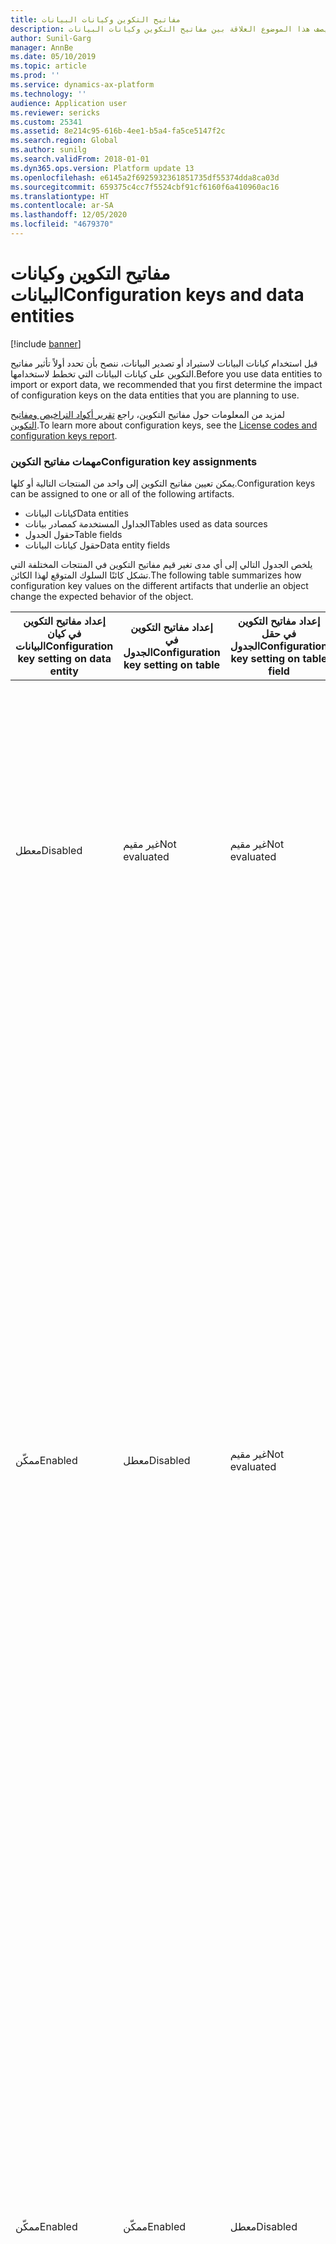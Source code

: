 ```yaml
---
title: مفاتيح التكوين وكيانات البيانات
description: يصف هذا الموضوع العلاقة بين مفاتيح التكوين وكيانات البيانات.
author: Sunil-Garg
manager: AnnBe
ms.date: 05/10/2019
ms.topic: article
ms.prod: ''
ms.service: dynamics-ax-platform
ms.technology: ''
audience: Application user
ms.reviewer: sericks
ms.custom: 25341
ms.assetid: 8e214c95-616b-4ee1-b5a4-fa5ce5147f2c
ms.search.region: Global
ms.author: sunilg
ms.search.validFrom: 2018-01-01
ms.dyn365.ops.version: Platform update 13
ms.openlocfilehash: e6145a2f6925932361851735df55374dda8ca03d
ms.sourcegitcommit: 659375c4cc7f5524cbf91cf6160f6a410960ac16
ms.translationtype: HT
ms.contentlocale: ar-SA
ms.lasthandoff: 12/05/2020
ms.locfileid: "4679370"
---
```

# <a name="configuration-keys-and-data-entities"></a><span data-ttu-id="77b08-103">مفاتيح التكوين وكيانات البيانات</span><span class="sxs-lookup"><span data-stu-id="77b08-103">Configuration keys and data entities</span></span>

[!include [banner](../includes/banner.md)]

<span data-ttu-id="77b08-104">قبل استخدام كيانات البيانات لاستيراد أو تصدير البيانات، ننصح بأن تحدد أولاً تأثير مفاتيح التكوين على كيانات البيانات التي تخطط لاستخدامها.</span><span class="sxs-lookup"><span data-stu-id="77b08-104">Before you use data entities to import or export data, we recommended that you first determine the impact of configuration keys on the data entities that you are planning to use.</span></span>

<span data-ttu-id="77b08-105">لمزيد من المعلومات حول مفاتيح التكوين، راجع [تقرير أكواد التراخيص ومفاتيح التكوين](../sysadmin/license-codes-configuration-keys-report.md).</span><span class="sxs-lookup"><span data-stu-id="77b08-105">To learn more about configuration keys, see the [License codes and configuration keys report](../sysadmin/license-codes-configuration-keys-report.md).</span></span>

### <a name="configuration-key-assignments"></a><span data-ttu-id="77b08-106">مهمات مفاتيح التكوين</span><span class="sxs-lookup"><span data-stu-id="77b08-106">Configuration key assignments</span></span>
<span data-ttu-id="77b08-107">يمكن تعيين مفاتيح التكوين إلى واحد من المنتجات التالية أو كلها.</span><span class="sxs-lookup"><span data-stu-id="77b08-107">Configuration keys can be assigned to one or all of the following artifacts.</span></span>

- <span data-ttu-id="77b08-108">كيانات البيانات</span><span class="sxs-lookup"><span data-stu-id="77b08-108">Data entities</span></span>
- <span data-ttu-id="77b08-109">الجداول المستخدمة كمصادر بيانات</span><span class="sxs-lookup"><span data-stu-id="77b08-109">Tables used as data sources</span></span>
- <span data-ttu-id="77b08-110">حقول الجدول</span><span class="sxs-lookup"><span data-stu-id="77b08-110">Table fields</span></span>
- <span data-ttu-id="77b08-111">حقول كيانات البيانات</span><span class="sxs-lookup"><span data-stu-id="77b08-111">Data entity fields</span></span>

<span data-ttu-id="77b08-112">يلخص الجدول التالي إلى أي مدى تغير قيم مفاتيح التكوين في المنتجات المختلفة التي تشكل كائنًا السلوك المتوقع لهذا الكائن.</span><span class="sxs-lookup"><span data-stu-id="77b08-112">The following table summarizes how configuration key values on the different artifacts that underlie an object change the expected behavior of the object.</span></span>

| <span data-ttu-id="77b08-113">إعداد مفاتيح التكوين في كيان البيانات</span><span class="sxs-lookup"><span data-stu-id="77b08-113">Configuration key setting on data entity</span></span> | <span data-ttu-id="77b08-114">إعداد مفاتيح التكوين في الجدول</span><span class="sxs-lookup"><span data-stu-id="77b08-114">Configuration key setting on table</span></span> | <span data-ttu-id="77b08-115">إعداد مفاتيح التكوين في حقل الجدول</span><span class="sxs-lookup"><span data-stu-id="77b08-115">Configuration key setting on table field</span></span> | <span data-ttu-id="77b08-116">مفتاح التكوين في حقل كيان البيانات</span><span class="sxs-lookup"><span data-stu-id="77b08-116">Configuration key on data entity field</span></span> | <span data-ttu-id="77b08-117">السلوك المتوقع</span><span class="sxs-lookup"><span data-stu-id="77b08-117">Expected behavior</span></span> |
|-----------------------------------------|------------------------------------|------------------------------------------|----------------------------------------|------------------|
| <span data-ttu-id="77b08-118">معطل</span><span class="sxs-lookup"><span data-stu-id="77b08-118">Disabled</span></span>                                | <span data-ttu-id="77b08-119">غير مقيم</span><span class="sxs-lookup"><span data-stu-id="77b08-119">Not evaluated</span></span>                      | <span data-ttu-id="77b08-120">غير مقيم</span><span class="sxs-lookup"><span data-stu-id="77b08-120">Not evaluated</span></span>                            | <span data-ttu-id="77b08-121">غير مقيم</span><span class="sxs-lookup"><span data-stu-id="77b08-121">Not evaluated</span></span>                          | <span data-ttu-id="77b08-122">إذا تم تعطيل مفتاح التكوين الخاص بكيان بيانات، فلن يعمل كيان البيانات.</span><span class="sxs-lookup"><span data-stu-id="77b08-122">If the configuration key for the data entity is disabled, the data entity will not be functional.</span></span> <span data-ttu-id="77b08-123">لا يهم ما إذا تم تمكين أو تعطيل مفاتيح التكوين في الجداول والحقول الأساسية.</span><span class="sxs-lookup"><span data-stu-id="77b08-123">It does not matter whether the configuration keys in the underlying tables and fields are enabled or disabled.</span></span> |
| <span data-ttu-id="77b08-124">ممكّن</span><span class="sxs-lookup"><span data-stu-id="77b08-124">Enabled</span></span>                                 | <span data-ttu-id="77b08-125">معطل</span><span class="sxs-lookup"><span data-stu-id="77b08-125">Disabled</span></span>                           | <span data-ttu-id="77b08-126">غير مقيم</span><span class="sxs-lookup"><span data-stu-id="77b08-126">Not evaluated</span></span>                            | <span data-ttu-id="77b08-127">غير مقيم</span><span class="sxs-lookup"><span data-stu-id="77b08-127">Not evaluated</span></span>                          | <span data-ttu-id="77b08-128">إذا تم تمكين مفتاح التكوين الخاص بكيان بيانات، يتحقق إطار عمل إدارة البيانات من مفتاح التكوين في كل جدول من الجداول الأساسية.</span><span class="sxs-lookup"><span data-stu-id="77b08-128">If the configuration key for a data entity is enabled, the data management framework checks the configuration key on each of the underlying tables.</span></span> <span data-ttu-id="77b08-129">إذا تم تعطيل مفتاح التكوين الخاص بجدول، فلن يتوفر هذا الجدول في كيان البيانات الخاص باستخدام الوظائف.</span><span class="sxs-lookup"><span data-stu-id="77b08-129">If the configuration key for a table is disabled, that table will not be available in the data entity for functional use.</span></span> <span data-ttu-id="77b08-130">إذا تم تعطيل مفتاح تكوين جدول، لا يتم تقييم إعدادات مفاتيح تكوين كيان البيانات والجدول.</span><span class="sxs-lookup"><span data-stu-id="77b08-130">If a table's configuration key is disabled, the table and data entity configuration key settings are not evaluated.</span></span> <span data-ttu-id="77b08-131">إذا تم تعطيل مفتاح تكوين الجدول الرئيسي في الكيان، فسيعمل النظام كما لو أنه تم تعطيل مفتاح تكوين الكيان.</span><span class="sxs-lookup"><span data-stu-id="77b08-131">If the primary table in the entity has its configuration key disabled, then the system will act as though the entity's configuration key were disabled.</span></span> |
| <span data-ttu-id="77b08-132">ممكّن</span><span class="sxs-lookup"><span data-stu-id="77b08-132">Enabled</span></span>                                 | <span data-ttu-id="77b08-133">ممكّن</span><span class="sxs-lookup"><span data-stu-id="77b08-133">Enabled</span></span>                            | <span data-ttu-id="77b08-134">معطل</span><span class="sxs-lookup"><span data-stu-id="77b08-134">Disabled</span></span>                                 | <span data-ttu-id="77b08-135">غير مقيم</span><span class="sxs-lookup"><span data-stu-id="77b08-135">Not evaluated</span></span>                          | <span data-ttu-id="77b08-136">إذا تم تمكين مفتاح التكوين الخاص بكيان بيانات، ويتم تمكين مفاتيح تكوين الجداول الأساسية، فسيتحقق إطار إدارة البيانات من مفتاح التكوين الخاص بالحقول الموجودة في الجداول.</span><span class="sxs-lookup"><span data-stu-id="77b08-136">If the configuration key for a data entity is enabled, and the underlying tables configuration keys are enabled, the data management framework will check the configuration key on of the fields in the tables.</span></span> <span data-ttu-id="77b08-137">إذا تم تعطيل مفتاح التكوين الخاص بحقل، فلن يتوفر هذا الحقل في كيان البيانات لاستخدام الوظائف حتى إذا تم تمكين مفتاح تكوين كيان البيانات المناسب.</span><span class="sxs-lookup"><span data-stu-id="77b08-137">If the configuration key for a field is disabled, that field will not be available in the data entity for functional use even if the corresponding data entity field has the configuration key enabled.</span></span> |
| <span data-ttu-id="77b08-138">ممكّن</span><span class="sxs-lookup"><span data-stu-id="77b08-138">Enabled</span></span>                                 | <span data-ttu-id="77b08-139">ممكّن</span><span class="sxs-lookup"><span data-stu-id="77b08-139">Enabled</span></span>                            | <span data-ttu-id="77b08-140">ممكّن</span><span class="sxs-lookup"><span data-stu-id="77b08-140">Enabled</span></span>                                  | <span data-ttu-id="77b08-141">معطل</span><span class="sxs-lookup"><span data-stu-id="77b08-141">Disabled</span></span>                               | <span data-ttu-id="77b08-142">إذا تم تمكين مفتاح التكوين على جميع المستويات الأخرى، إلا أنه لم يتم تمكين مفتاح تكوين حقل الكيان، فلن يتوفر الحقل للاستخدام في كيان البيانات.</span><span class="sxs-lookup"><span data-stu-id="77b08-142">If the configuration key is enabled at all other levels, but the entity field configuration key is not enabled, then the field will not be available for use in the data entity.</span></span> |

> [!NOTE]
> <span data-ttu-id="77b08-143">إذا كان أحد الكيانات يشتمل على كيان آخر كمصدر بيانات، فإنه يتم تطبيق الدلالات السابقة بشكل متكرر.</span><span class="sxs-lookup"><span data-stu-id="77b08-143">If an entity has another entity as a data source then, the above semantics are applied in a recursive manner.</span></span>

### <a name="entity-list-refresh"></a><span data-ttu-id="77b08-144">تحديث قائمة الكيانات</span><span class="sxs-lookup"><span data-stu-id="77b08-144">Entity list refresh</span></span>
<span data-ttu-id="77b08-145">عند تحديث قائمة الكيانات، يُنشئ إطار عمل إدارة البيانات بيانات تعريف مفتاح التكوين للاستخدام في وقت التشغيل.</span><span class="sxs-lookup"><span data-stu-id="77b08-145">When the entity list is refreshed, the data management framework builds the configuration key metadata for runtime use.</span></span> <span data-ttu-id="77b08-146">يتم إنشاء بيانات التعريف هذه باستخدام المنطق الموضح أعلاه.</span><span class="sxs-lookup"><span data-stu-id="77b08-146">This metadata is built using the logic described above.</span></span> <span data-ttu-id="77b08-147">نوصي بشدة بالانتظار حتى يكتمل تحديث قائمة الكيانات قبل استخدام الوظائف والكيانات في إطار عمل إدارة البيانات.</span><span class="sxs-lookup"><span data-stu-id="77b08-147">We strongly recommend that you wait for the entity list refresh to complete before using jobs and entities in the data management framework.</span></span> <span data-ttu-id="77b08-148">إذا لم تكن تنتظر، فقد لا تكون بيانات تعريف مفتاح التكوين محدثة وقد يؤدي هذا إلى نتائج غير متوقعة.</span><span class="sxs-lookup"><span data-stu-id="77b08-148">If you don't wait, the configuration key metadata may not be up to date and could result in unexpected outcomes.</span></span> <span data-ttu-id="77b08-149">عند تحديث قائمة الكيانات، يتم عرض الرسالة التالية في صفحة قائمة الكيانات.</span><span class="sxs-lookup"><span data-stu-id="77b08-149">When the entity list is being refreshed, the following message is shown in the entity list page.</span></span>

![تحديث قائمة الكيانات](./media/Entity_refresh_list.png)

### <a name="data-entity-list-page"></a><span data-ttu-id="77b08-151">صفحة قائمة كيانات البيانات</span><span class="sxs-lookup"><span data-stu-id="77b08-151">Data entity list page</span></span>
<span data-ttu-id="77b08-152">تعرض صفحة قائمة كيانات البيانات في مساحة عمل إدارة البيانات إعدادات مفاتيح التكوين الخاصة بالكيانات.</span><span class="sxs-lookup"><span data-stu-id="77b08-152">The data entity list page in the Data management workspace shows the configuration key settings for the entities.</span></span> <span data-ttu-id="77b08-153">ابدأ من هذه الصفحة لفهم تأثير مفاتيح التكوين في كيان البيانات.</span><span class="sxs-lookup"><span data-stu-id="77b08-153">Start from this page to understand the impact from configuration keys on the data entity.</span></span>

<span data-ttu-id="77b08-154">يتم عرض هذه المعلومات باستخدام بيانات التعريف التي يتم إنشاؤها أثناء تحديث الكيان.</span><span class="sxs-lookup"><span data-stu-id="77b08-154">This information is shown using the metadata that is built during entity refresh.</span></span> <span data-ttu-id="77b08-155">يعرض عمود مفاتيح التكوين اسم مفتاح التكوين المقترن بكيان البيانات.</span><span class="sxs-lookup"><span data-stu-id="77b08-155">The configuration key column shows the name of the configuration key that is associated with the data entity.</span></span> <span data-ttu-id="77b08-156">إذا كان هذا العمود فارغًا، فإن هذا يعني أنه لا يوجد أي مفتاح تكوين مقترن بكيان البيانات.</span><span class="sxs-lookup"><span data-stu-id="77b08-156">If this column is blank it means that there is no configuration key associated with the data entity.</span></span> <span data-ttu-id="77b08-157">يعرض عمود حالة مفتاح التكوين حالة مفتاح التكوين.</span><span class="sxs-lookup"><span data-stu-id="77b08-157">The configuration key status column shows the state of the configuration key.</span></span> <span data-ttu-id="77b08-158">إذا كان العمود يشتمل على علامة اختيار، فإن هذا يعني أن المفتاح ممكَّن.</span><span class="sxs-lookup"><span data-stu-id="77b08-158">If it has a checkmark, it means the key is enabled.</span></span> <span data-ttu-id="77b08-159">إذا كان العمود فارغًا، فإن هذا يعني أما أن المفتاح معطل أو أنه ليس هناك أي مفتاح مقترن.</span><span class="sxs-lookup"><span data-stu-id="77b08-159">If it is blank, it means either the key is disabled or there is no key associated.</span></span>

![صفحة قائمة الكيانات](./media/Data_entity_list_page.png)

### <a name="target-fields"></a><span data-ttu-id="77b08-161">الحقول الهدف</span><span class="sxs-lookup"><span data-stu-id="77b08-161">Target fields</span></span>
<span data-ttu-id="77b08-162">الخطوة التالية هي تصفح كيان البيانات لعرض تأثير مفاتيح التكوين في الجداول والحقول.</span><span class="sxs-lookup"><span data-stu-id="77b08-162">The next step is to drill into the data entity to view the impact of configuration keys on tables and fields.</span></span> <span data-ttu-id="77b08-163">يعرض نموذج الحقول الهدف لكيان بيانات مفتاح التكوين ومعلومات حالة المفتاح للجداول والحقول ذات الصلة في كيان البيانات.</span><span class="sxs-lookup"><span data-stu-id="77b08-163">The target fields form for a data entity shows configuration key and the key status information for the related tables and fields in the data entity.</span></span> <span data-ttu-id="77b08-164">إذا تم تعطيل مفتاح تكوين كيان البيانات نفسه، يتم عرض رسالة تحذير تفيد بأن الجداول والحقول الموجودة في نموذج الحقول الهدف لهذا الكيان لن تكون متوفرة على الإطلاق بغض النظر عن حالة مفتاح التكوين الخاص بها.</span><span class="sxs-lookup"><span data-stu-id="77b08-164">If the data entity itself has its configuration key disabled, a warning message is shown informing that the tables and fields in the target fields form for this entity will not be available at all regardless of their configuration key status.</span></span>

![الحقول الهدف](./media/Target_fields_1.png)

### <a name="child-entities"></a><span data-ttu-id="77b08-166">الكيانات الفرعية</span><span class="sxs-lookup"><span data-stu-id="77b08-166">Child entities</span></span> 
<span data-ttu-id="77b08-167">تشتمل بعض الكيانات على كيانات أخرى كمصادر بيانات أو عبارة عن كيانات بيانات مركبة: يتم عرض معلومات مفتاح التكوين لهذه الكيانات في نموذج الكيانات التابعة.</span><span class="sxs-lookup"><span data-stu-id="77b08-167">Certain entities have other entities as data sources, or are composite data entities: configuration key information for these entities is shown in the Child entities form.</span></span> <span data-ttu-id="77b08-168">استخدم هذا النموذج بطريقة مشابهة لصفحة قائمة الكيانات الموضحة أعلاه.</span><span class="sxs-lookup"><span data-stu-id="77b08-168">Use this form in the similar way to the entities list page described above.</span></span> <span data-ttu-id="77b08-169">كما يشبه سلوك نموذج الحقول الهدف في الكيان الفرعي الموضح أعلاه.</span><span class="sxs-lookup"><span data-stu-id="77b08-169">The target fields form for the child entity also behaves like what is described above.</span></span>

![الحقول الهدف](./media/Target_fields_2.png)

### <a name="using-data-entities"></a><span data-ttu-id="77b08-171">استخدام كيانات البيانات</span><span class="sxs-lookup"><span data-stu-id="77b08-171">Using data entities</span></span>
<span data-ttu-id="77b08-172">بعد فهم التأثير الكامل، إن وُجد، لأي مفتاح من مفاتيح التكوين في كيانات البيانات التي ترغب في استخدامها، يمكنك الآن متابعة استخدام كيانات البيانات عن طريق إضافتها إلى مشاريع البيانات.</span><span class="sxs-lookup"><span data-stu-id="77b08-172">After understanding the full impact, if any, of configuration keys on the data entities that you would like to use, you can now proceed to using the data entities by adding them to data projects.</span></span> 

### <a name="run-time-validations-for-configuration-keys"></a><span data-ttu-id="77b08-173">عمليات التحقق من الصحة في وقت التشغيل لمفاتيح التكوين</span><span class="sxs-lookup"><span data-stu-id="77b08-173">Run time validations for configuration keys</span></span>
<span data-ttu-id="77b08-174">من خلال استخدام بيانات تعريف مفاتيح التكوين التي تم إنشاؤها أثناء قائمة تحديث الكيانات، يتم تنفيذ عمليات التحقق من الصحة في وقت التشغيل في حالات الاستخدام التالية.</span><span class="sxs-lookup"><span data-stu-id="77b08-174">Using the configuration key metadata built during entity refresh list, run time validations are performed in the following use cases.</span></span>

- <span data-ttu-id="77b08-175">عند إضافة كيان بيانات إلى وظيفة</span><span class="sxs-lookup"><span data-stu-id="77b08-175">When a data entity is added to a job</span></span>
- <span data-ttu-id="77b08-176">عند قيام المستخدم بالنقر فوق "التحقق من الصحة" في قائمة الكيانات</span><span class="sxs-lookup"><span data-stu-id="77b08-176">When user clicks 'validate' on the entity list</span></span>
- <span data-ttu-id="77b08-177">عند قيام المستخدم بتحميل حزمة بيانات في مشروع بيانات</span><span class="sxs-lookup"><span data-stu-id="77b08-177">When the user loads a data package into a data project</span></span>
- <span data-ttu-id="77b08-178">عند قيام المستخدم بتحميل قالب في مشروع بيانات</span><span class="sxs-lookup"><span data-stu-id="77b08-178">When the user loads a template into a data project</span></span>
- <span data-ttu-id="77b08-179">عند تحميل مشروع بيانات موجود</span><span class="sxs-lookup"><span data-stu-id="77b08-179">When an existing data project is loaded</span></span>
- <span data-ttu-id="77b08-180">عند تحميل قالب في مشروع بيانات</span><span class="sxs-lookup"><span data-stu-id="77b08-180">When a template is loaded into a data project</span></span>
- <span data-ttu-id="77b08-181">قبل تنفيذ وظيفة التصدير/الاستيراد (دُفعة، غير دُفعية، تكرار، OData)</span><span class="sxs-lookup"><span data-stu-id="77b08-181">Before the export/import job is executed (batch, non-batch, recurring, OData)</span></span>
- <span data-ttu-id="77b08-182">عند قيام المستخدم بإنشاء تعيين</span><span class="sxs-lookup"><span data-stu-id="77b08-182">When the user generates mapping</span></span>
- <span data-ttu-id="77b08-183">عند قيام المستخدم بتعيين الحقول في واجهة مستخدم التعيين</span><span class="sxs-lookup"><span data-stu-id="77b08-183">When the user maps fields in the mapping UI</span></span>
- <span data-ttu-id="77b08-184">عند قيام المستخدم بإضافة "حقول قابلة للاستيراد" فقط</span><span class="sxs-lookup"><span data-stu-id="77b08-184">When the user adds only 'importable fields'</span></span>

### <a name="managing-configuration-key-changes"></a><span data-ttu-id="77b08-185">إدارة تغييرات مفاتيح التكوين</span><span class="sxs-lookup"><span data-stu-id="77b08-185">Managing configuration key changes</span></span>
<span data-ttu-id="77b08-186">في أي وقت تقوم فيه بتحديث مفاتيح التكوين في الكيان أو الجدول أو مستوى الحقل، فيجب تحديث قائمة الكيانات في إطار عمل إدارة البيانات.</span><span class="sxs-lookup"><span data-stu-id="77b08-186">Anytime that you update configuration keys at the entity, table or field level, the entity list in the data management framework must be refreshed.</span></span> <span data-ttu-id="77b08-187">تضمن هذه العملية قيام إطار العمل بانتقاء إعدادات مفاتيح التكوين الأخيرة.</span><span class="sxs-lookup"><span data-stu-id="77b08-187">This process ensures that the framework picks up the latest configuration key settings.</span></span> <span data-ttu-id="77b08-188">حتى يتم تحديث قائمة الكيانات، فسيتم عرض التحذير التالي في صفحة قائمة الكيانات.</span><span class="sxs-lookup"><span data-stu-id="77b08-188">Until the entity list is refreshed, the following warning will be shown in the entity list page.</span></span> <span data-ttu-id="77b08-189">سوف يسري مفعول تغييرات مفاتيح التكوين المحدثة مباشرةً بعد تحديث قائمة الكيانات.</span><span class="sxs-lookup"><span data-stu-id="77b08-189">The updated configuration key changes will take effect immediately after the entity list is refreshed.</span></span> <span data-ttu-id="77b08-190">نوصي بأن تتحقق من صحة وظائف ومشاريع البيانات الموجودة للتأكد من أنها تعمل بالشكل المتوقع بعد سريان مفعول تغييرات مفاتيح التكوين.</span><span class="sxs-lookup"><span data-stu-id="77b08-190">We recommend that you validate existing data projects and jobs to make sure that they function as expected after the configuration keys changes are put in effect.</span></span>

![الحقول الهدف](./media/Target_fields_3.png)
